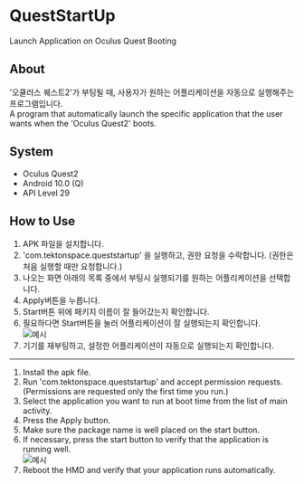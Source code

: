 # QuestStartUp
 Launch Application on Oculus Quest Booting
 
## About
 '오큘러스 퀘스트2'가 부팅될 때, 사용자가 원하는 어플리케이션을 자동으로 실행해주는 프로그램입니다.  
 A program that automatically launch the specific application that the user wants when the 'Oculus Quest2' boots.

## System
 - Oculus Quest2
 - Android 10.0 (Q)
 - API Level 29

## How to Use
 1. APK 파일을 설치합니다.
 2. 'com.tektonspace.queststartup' 을 실행하고, 권한 요청을 수락합니다. (권한은 처음 실행할 때만 요청합니다.)
 3. 나오는 화면 아래의 목록 중에서 부팅시 실행되기를 원하는 어플리케이션을 선택합니다.
 4. Apply버튼을 누릅니다.
 5. Start버튼 위에 패키지 이름이 잘 들어갔는지 확인합니다.
 6. 필요하다면 Start버튼을 눌러 어플리케이션이 잘 실행되는지 확인합니다.  
 ![예시](https://user-images.githubusercontent.com/38543277/125400658-21473080-e3ed-11eb-8f52-ef2a911d124d.gif)  
 7. 기기를 재부팅하고, 설정한 어플리케이션이 자동으로 실행되는지 확인합니다.
    
---
    
 1. Install the apk file.
 2. Run 'com.tektonspace.queststartup' and accept permission requests. (Permissions are requested only the first time you run.)
 3. Select the application you want to run at boot time from the list of main activity.
 4. Press the Apply button.
 5. Make sure the package name is well placed on the start button.
 6. If necessary, press the start button to verify that the application is running well.  
 ![예시](https://user-images.githubusercontent.com/38543277/125400658-21473080-e3ed-11eb-8f52-ef2a911d124d.gif)  
 8. Reboot the HMD and verify that your application runs automatically.
